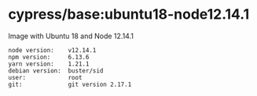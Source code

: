 # cypress/base:ubuntu18-node12.14.1

Image with Ubuntu 18 and Node 12.14.1

```
node version:    v12.14.1
npm version:     6.13.6
yarn version:    1.21.1
debian version:  buster/sid
user:            root
git:             git version 2.17.1
```
